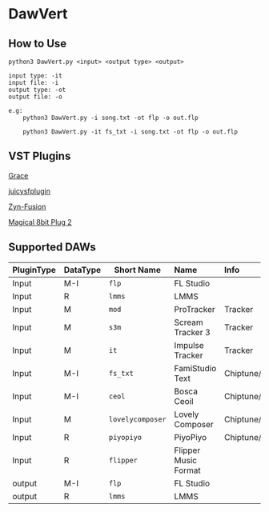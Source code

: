 
# DawVert

## How to Use
```
python3 DawVert.py <input> <output type> <output>

input type: -it 
input file: -i 
output type: -ot 
output file: -o

e.g: 
    python3 DawVert.py -i song.txt -ot flp -o out.flp

    python3 DawVert.py -it fs_txt -i song.txt -ot flp -o out.flp

```

## VST Plugins

[Grace](https://github.com/s-oram/Grace)

[juicysfplugin](https://github.com/Birch-san/juicysfplugin)

[Zyn-Fusion](https://zynaddsubfx.sourceforge.io/zyn-fusion.html)

[Magical 8bit Plug 2](https://github.com/yokemura/Magical8bitPlug2)

## Supported DAWs

| PluginType | DataType | Short Name | Name | Info | 
| --- | --- | --- | :--- | :--- |
| Input | M-I | ```flp``` | FL Studio |  | 
| Input | R | ```lmms``` | LMMS |  | 
| Input | M | ```mod``` | ProTracker | Tracker | 
| Input | M | ```s3m``` | Scream Tracker 3 | Tracker | 
| Input | M | ```it``` | Impulse Tracker | Tracker | 
| Input | M-I | ```fs_txt``` | FamiStudio Text | Chiptune/Retro | 
| Input | M-I | ```ceol``` | Bosca Ceoil | Chiptune/Retro | 
| Input | M | ```lovelycomposer``` | Lovely Composer | Chiptune/Retro | 
| Input | R | ```piyopiyo``` | PiyoPiyo | Chiptune/Retro | 
| Input | R | ```flipper``` | Flipper Music Format | | 
| output | M-I | ```flp``` | FL Studio |  | 
| output | R | ```lmms``` | LMMS | | 


